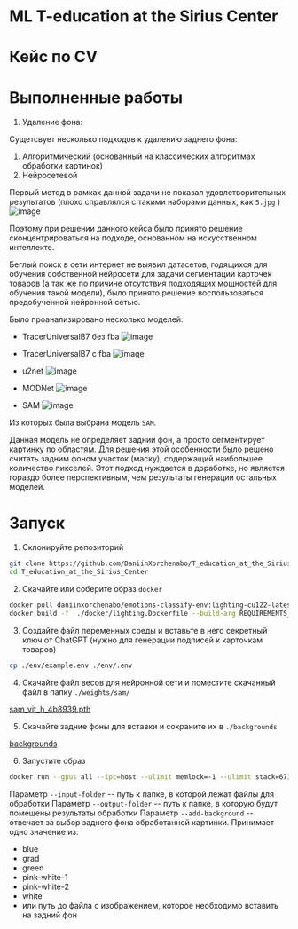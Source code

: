 # ML T-education at the Sirius Center

# Кейс по CV

# Выполненные работы

1. Удаление фона:

Сущетсвует несколько подходов к удалению заднего фона:

1. Алгоритмический (основанный на классических алгоритмах обработки картинок)
2. Нейросетевой

Первый метод в рамках данной задачи не показал удовлетворительных результатов (плохо справлялся с такими наборами данных, как `5.jpg` )
![image](https://github.com/user-attachments/assets/a6572684-c4ef-4bec-b198-ed0c6be0cf17)

Поэтому при решении данного кейса было принято решение 
сконцентрироваться на подходе, основанном на искусственном интеллекте.

Беглый поиск в сети интернет не выявил датасетов, годящихся для обучения собственной нейросети для задачи сегментации карточек товаров 
(а так же по причине отсутствия подходящих мощностей для обучения такой модели), 
было принято решение воспользоваться предобученной нейронной сетью.

Было проанализировано несколько моделей:
* TracerUniversalB7 без fba
![image](https://github.com/user-attachments/assets/9fc9785f-0db7-4043-a202-c1b10c052e83)

* TracerUniversalB7 с fba
![image](https://github.com/user-attachments/assets/e9f4f142-8024-468b-908e-a675cc25a8a5)

* u2net
![image](https://github.com/user-attachments/assets/d2a99569-9241-4bb7-84a5-f3a30f3e6a2a)

* MODNet
![image](https://github.com/user-attachments/assets/603746c2-ec41-4180-92d3-1f0b193e7f0a)

* SAM
![image](https://github.com/user-attachments/assets/eb6f38fb-4f50-4b2d-889b-b971ac23727c)

Из которых была выбрана модель `SAM`.

Данная модель не определяет задний фон, а просто сегментирует картинку по областям. 
Для решения этой особенности было решено считать задним фоном участок (маску), 
содержащий наибольшее количество пикселей. Этот подход нуждается в доработке, 
но является гораздо более перспективным, чем результаты генерации остальных моделей.

# Запуск
1. Склонируйте репозиторий

```bash
git clone https://github.com/DaniinXorchenabo/T_education_at_the_Sirius_Center.git
cd T_education_at_the_Sirius_Center
```

2. Скачайте или соберите образ `docker`

```bash
docker pull daniinxorchenabo/emotions-classify-env:lighting-cu122-latest
docker build -f  ./docker/lighting.Dockerfile --build-arg REQUIREMENTS_FILE=cu_12_2.txt . -t daniinxorchenabo/emotions-classify-env:lighting-cu122-latest
```

3. Создайте файл переменных среды и вставьте в него секретный ключ от ChatGPT (нужно для генерации подписей к карточкам товаров)

```bash
cp ./env/example.env ./env/.env 
```

4. Скачайте файл весов для нейронной сети и поместите скачанный файл в папку `./weights/sam/`

[sam_vit_h_4b8939.pth](https://dl.fbaipublicfiles.com/segment_anything/sam_vit_h_4b8939.pth)

5. Скачайте задние фоны для вставки и сохраните их в `./backgrounds`

[backgrounds](https://disk.yandex.ru/d/7MulssjrgPeArQ)

6. Запустите образ
```bash
docker run --gpus all --ipc=host --ulimit memlock=-1 --ulimit stack=67108864  -p 0.0.0.0:8888:8888 -p 0.0.0.0:6006:6006 --rm -it -v .:/workspace/NN  --volume  /$(pwd)/notebooks/jupyter_config:/root/.jupyter  daniinxorchenabo/emotions-classify-env:lighting-cu122-latest python src/main.py --input-folder /workspace/NN/data/raw --output-folder /workspace/NN/data/res 
```

Параметр `--input-folder` -- путь к папке, в которой лежат файлы для обработки
Параметр `--output-folder` -- путь к папке, в которую будут помещены результаты обработки
Параметр `--add-background` -- отвечает за выбор заднего фона обработанной картинки. Принимает одно значение из:
* blue
* grad
* green
* pink-white-1
* pink-white-2
* white
* или путь до файла с изображением, которое необходимо вставить на задний фон


